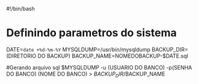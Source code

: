 #!/bin/bash

# Definindo parametros do sistema
DATE=`date +%d-%m-%Y`
MYSQLDUMP=/usr/bin/mysqldump
BACKUP_DIR=(DIRETORIO DO BACKUP)
BACKUP_NAME=NOMEDOBACKUP-$DATE.sql

#Gerando arquivo sql
$MYSQLDUMP -u (USUARIO DO BANCO) -p(SENHA DO BANCO) (NOME DO BANCO) > $BACKUP_DIR/$BACKUP_NAME
